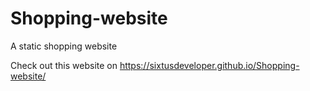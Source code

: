 # Shopping-website
A static shopping website

Check out this website on https://sixtusdeveloper.github.io/Shopping-website/
